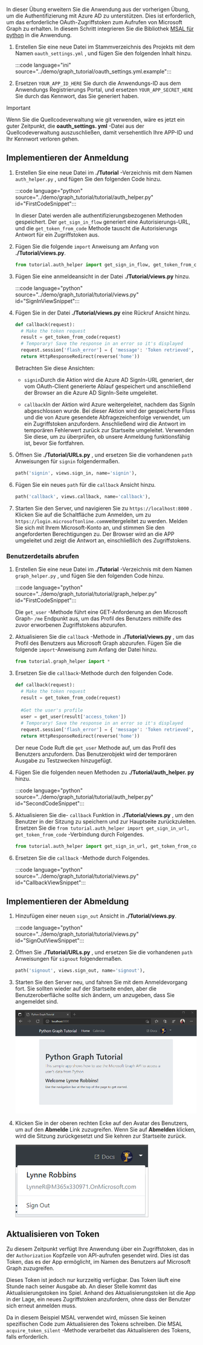 <!-- markdownlint-disable MD002 MD041 -->

In dieser Übung erweitern Sie die Anwendung aus der vorherigen Übung, um die Authentifizierung mit Azure AD zu unterstützen. Dies ist erforderlich, um das erforderliche OAuth-Zugriffstoken zum Aufrufen von Microsoft Graph zu erhalten. In diesem Schritt integrieren Sie die Bibliothek [MSAL für python](https://github.com/AzureAD/microsoft-authentication-library-for-python) in die Anwendung.

1. Erstellen Sie eine neue Datei im Stammverzeichnis des Projekts mit dem Namen `oauth_settings.yml` , und fügen Sie den folgenden Inhalt hinzu.

    :::code language="ini" source="../demo/graph_tutorial/oauth_settings.yml.example":::

1. Ersetzen `YOUR_APP_ID_HERE` Sie durch die Anwendungs-ID aus dem Anwendungs Registrierungs Portal, und ersetzen `YOUR_APP_SECRET_HERE` Sie durch das Kennwort, das Sie generiert haben.

> [!IMPORTANT]
> Wenn Sie die Quellcodeverwaltung wie git verwenden, wäre es jetzt ein guter Zeitpunkt, die **oauth_settings. yml** -Datei aus der Quellcodeverwaltung auszuschließen, damit versehentlich Ihre APP-ID und Ihr Kennwort verloren gehen.

## <a name="implement-sign-in"></a>Implementieren der Anmeldung

1. Erstellen Sie eine neue Datei im **./Tutorial** -Verzeichnis mit dem Namen `auth_helper.py` , und fügen Sie den folgenden Code hinzu.

    :::code language="python" source="../demo/graph_tutorial/tutorial/auth_helper.py" id="FirstCodeSnippet":::

    In dieser Datei werden alle authentifizierungsbezogenen Methoden gespeichert. Der `get_sign_in_flow` generiert eine Autorisierungs-URL, und die `get_token_from_code` Methode tauscht die Autorisierungs Antwort für ein Zugriffstoken aus.

1. Fügen Sie die folgende `import` Anweisung am Anfang von **./Tutorial/views.py**.

    ```python
    from tutorial.auth_helper import get_sign_in_flow, get_token_from_code
    ```

1. Fügen Sie eine anmeldeansicht in der Datei **./Tutorial/views.py** hinzu.

    :::code language="python" source="../demo/graph_tutorial/tutorial/views.py" id="SignInViewSnippet":::

1. Fügen Sie in der Datei **./Tutorial/views.py** eine Rückruf Ansicht hinzu.

    ```python
    def callback(request):
      # Make the token request
      result = get_token_from_code(request)
      # Temporary! Save the response in an error so it's displayed
      request.session['flash_error'] = { 'message': 'Token retrieved', 'debug': format(result) }
      return HttpResponseRedirect(reverse('home'))
    ```

    Betrachten Sie diese Ansichten:

    - `signin`Durch die Aktion wird die Azure AD SignIn-URL generiert, der vom OAuth-Client generierte Ablauf gespeichert und anschließend der Browser an die Azure AD SignIn-Seite umgeleitet.

    - `callback`In der Aktion wird Azure weitergeleitet, nachdem das SignIn abgeschlossen wurde. Bei dieser Aktion wird der gespeicherte Fluss und die von Azure gesendete Abfragezeichenfolge verwendet, um ein Zugriffstoken anzufordern. Anschließend wird die Antwort im temporären Fehlerwert zurück zur Startseite umgeleitet. Verwenden Sie diese, um zu überprüfen, ob unsere Anmeldung funktionsfähig ist, bevor Sie fortfahren.

1. Öffnen Sie **./Tutorial/URLs.py** , und ersetzen Sie die vorhandenen `path` Anweisungen für `signin` folgendermaßen.

    ```python
    path('signin', views.sign_in, name='signin'),
    ```

1. Fügen Sie ein neues `path` für die `callback` Ansicht hinzu.

    ```python
    path('callback', views.callback, name='callback'),
    ```

1. Starten Sie den Server, und navigieren Sie zu `https://localhost:8000` . Klicken Sie auf die Schaltfläche zum Anmelden, um zu `https://login.microsoftonline.com`weitergeleitet zu werden. Melden Sie sich mit Ihrem Microsoft-Konto an, und stimmen Sie den angeforderten Berechtigungen zu. Der Browser wird an die APP umgeleitet und zeigt die Antwort an, einschließlich des Zugriffstokens.

### <a name="get-user-details"></a>Benutzerdetails abrufen

1. Erstellen Sie eine neue Datei im **./Tutorial** -Verzeichnis mit dem Namen `graph_helper.py` , und fügen Sie den folgenden Code hinzu.

    :::code language="python" source="../demo/graph_tutorial/tutorial/graph_helper.py" id="FirstCodeSnippet":::

    Die `get_user` -Methode führt eine GET-Anforderung an den Microsoft Graph- `/me` Endpunkt aus, um das Profil des Benutzers mithilfe des zuvor erworbenen Zugriffstokens abzurufen.

1. Aktualisieren Sie die `callback` -Methode in **./Tutorial/views.py** , um das Profil des Benutzers aus Microsoft Graph abzurufen. Fügen Sie die folgende `import`-Anweisung zum Anfang der Datei hinzu.

    ```python
    from tutorial.graph_helper import *
    ```

1. Ersetzen Sie die `callback`-Methode durch den folgenden Code.

    ```python
    def callback(request):
      # Make the token request
      result = get_token_from_code(request)

      #Get the user's profile
      user = get_user(result['access_token'])
      # Temporary! Save the response in an error so it's displayed
      request.session['flash_error'] = { 'message': 'Token retrieved', 'debug': 'User: {0}\nToken: {1}'.format(user, result) }
      return HttpResponseRedirect(reverse('home'))
    ```

    Der neue Code Ruft die `get_user` Methode auf, um das Profil des Benutzers anzufordern. Das Benutzerobjekt wird der temporären Ausgabe zu Testzwecken hinzugefügt.

1. Fügen Sie die folgenden neuen Methoden zu **./Tutorial/auth_helper. py** hinzu.

    :::code language="python" source="../demo/graph_tutorial/tutorial/auth_helper.py" id="SecondCodeSnippet":::

1. Aktualisieren Sie die- `callback` Funktion in **./Tutorial/views.py** , um den Benutzer in der Sitzung zu speichern und zur Hauptseite zurückzuleiten. Ersetzen Sie die `from tutorial.auth_helper import get_sign_in_url, get_token_from_code` -Verbindung durch Folgendes.

    ```python
    from tutorial.auth_helper import get_sign_in_url, get_token_from_code, store_user, remove_user_and_token, get_token
    ```

1. Ersetzen Sie die `callback` -Methode durch Folgendes.

    :::code language="python" source="../demo/graph_tutorial/tutorial/views.py" id="CallbackViewSnippet":::

## <a name="implement-sign-out"></a>Implementieren der Abmeldung

1. Hinzufügen einer neuen `sign_out` Ansicht in **./Tutorial/views.py**.

    :::code language="python" source="../demo/graph_tutorial/tutorial/views.py" id="SignOutViewSnippet":::

1. Öffnen Sie **./Tutorial/URLs.py** , und ersetzen Sie die vorhandenen `path` Anweisungen für `signout` folgendermaßen.

    ```python
    path('signout', views.sign_out, name='signout'),
    ```

1. Starten Sie den Server neu, und fahren Sie mit dem Anmeldevorgang fort. Sie sollten wieder auf der Startseite enden, aber die Benutzeroberfläche sollte sich ändern, um anzugeben, dass Sie angemeldet sind.

    ![Screenshot der Startseite nach dem Anmelden](./images/add-aad-auth-01.png)

1. Klicken Sie in der oberen rechten Ecke auf den Avatar des Benutzers, um auf den **Abmelde** Link zuzugreifen. Wenn Sie auf **Abmelden** klicken, wird die Sitzung zurückgesetzt und Sie kehren zur Startseite zurück.

    ![Screenshot des Dropdown-Menüs mit dem Link „Abmelden“](./images/add-aad-auth-02.png)

## <a name="refreshing-tokens"></a>Aktualisieren von Token

Zu diesem Zeitpunkt verfügt Ihre Anwendung über ein Zugriffstoken, das in der `Authorization` Kopfzeile von API-aufrufen gesendet wird. Dies ist das Token, das es der App ermöglicht, im Namen des Benutzers auf Microsoft Graph zuzugreifen.

Dieses Token ist jedoch nur kurzzeitig verfügbar. Das Token läuft eine Stunde nach seiner Ausgabe ab. An dieser Stelle kommt das Aktualisierungstoken ins Spiel. Anhand des Aktualisierungstoken ist die App in der Lage, ein neues Zugriffstoken anzufordern, ohne dass der Benutzer sich erneut anmelden muss.

Da in diesem Beispiel MSAL verwendet wird, müssen Sie keinen spezifischen Code zum Aktualisieren des Tokens schreiben. Die MSAL `acquire_token_silent` -Methode verarbeitet das Aktualisieren des Tokens, falls erforderlich.
